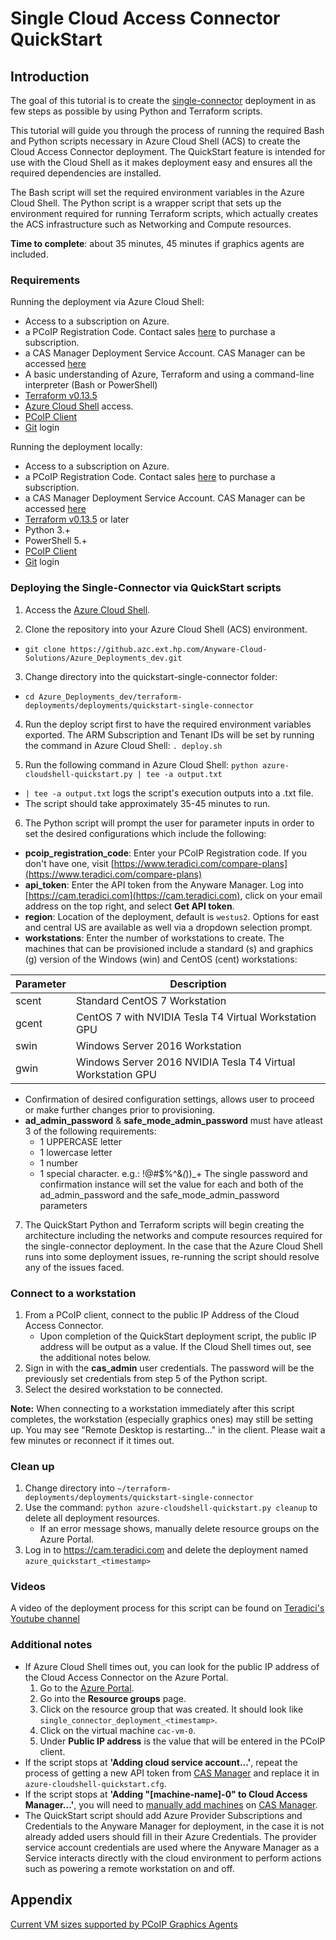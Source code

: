 # Single Cloud Access Connector QuickStart

## Introduction
The goal of this tutorial is to create the [single-connector](/terraform-deployments/docs/README-azure-single-connector.md) deployment in as few steps as possible by using Python and Terraform scripts.

This tutorial will guide you through the process of running the required Bash and Python scripts necessary in Azure Cloud Shell (ACS) to create the Cloud Access Connector deployment. The QuickStart feature is intended for use with the Cloud Shell as it makes deployment easy and ensures all the required dependencies are installed.

The Bash script will set the required environment variables in the Azure Cloud Shell. The Python script is a wrapper script that sets up the environment required for running Terraform scripts, which actually creates the ACS infrastructure such as Networking and Compute resources.

**Time to complete**: about 35 minutes, 45 minutes if graphics agents are included.


### Requirements
Running the deployment via Azure Cloud Shell:
- Access to a subscription on Azure. 
- a PCoIP Registration Code. Contact sales [here](https://www.teradici.com/compare-plans) to purchase a subscription.
- a CAS Manager Deployment Service Account. CAS Manager can be accessed [here](https://cas.teradici.com/)
- A basic understanding of Azure, Terraform and using a command-line interpreter (Bash or PowerShell)
- [Terraform v0.13.5](https://www.terraform.io/downloads.html)
- [Azure Cloud Shell](https://shell.azure.com) access.
- [PCoIP Client](https://docs.teradici.com/find/product/software-and-mobile-clients)
- [Git](https://git-scm.com/book/en/v2/Getting-Started-Installing-Git/) login

Running the deployment locally:
- Access to a subscription on Azure. 
- a PCoIP Registration Code. Contact sales [here](https://www.teradici.com/compare-plans) to purchase a subscription.
- a CAS Manager Deployment Service Account. CAS Manager can be accessed [here](https://cas.teradici.com/)
- [Terraform v0.13.5](https://www.terraform.io/downloads.html) or later
- Python 3.+
- PowerShell 5.+
- [PCoIP Client](https://docs.teradici.com/find/product/software-and-mobile-clients)
- [Git](https://git-scm.com/book/en/v2/Getting-Started-Installing-Git/) login


### Deploying the Single-Connector via QuickStart scripts

1. Access the [Azure Cloud Shell](https://portal.azure.com/#cloudshell/).

2. Clone the repository into your Azure Cloud Shell (ACS) environment.
  - ```git clone https://github.azc.ext.hp.com/Anyware-Cloud-Solutions/Azure_Deployments_dev.git```

3. Change directory into the quickstart-single-connector folder:
  - ```cd Azure_Deployments_dev/terraform-deployments/deployments/quickstart-single-connector```

4. Run the deploy script first to have the required environment variables exported. The ARM Subscription and Tenant IDs will be set by running the command in Azure Cloud Shell: ```. deploy.sh```

5. Run the following command in Azure Cloud Shell: ```python azure-cloudshell-quickstart.py | tee -a output.txt```
  -   ```| tee -a output.txt``` logs the script's execution outputs into a .txt file.
  -   The script should take approximately 35-45 minutes to run.

6. The Python script will prompt the user for parameter inputs in order to set the desired configurations which include the following:
  - **pcoip_registration_code**: Enter your PCoIP Registration code. If you don't have one, visit [https://www.teradici.com/compare-plans](https://www.teradici.com/compare-plans)
  - **api_token**: Enter the API token from the Anyware Manager. Log into [https://cam.teradici.com](https://cam.teradici.com), click on your email address on the top right, and select **Get API token**.
  - **region**: Location of the deployment, default is ```westus2```. Options for east and central US are available as well via a dropdown selection prompt.
  - **workstations**: Enter the number of workstations to create. The machines that can be provisioned include a standard (s) and graphics (g) version of the Windows (win) and CentOS (cent) workstations:

Parameter | Description
--- | ---
scent | Standard CentOS 7 Workstation
gcent | CentOS 7 with NVIDIA Tesla T4 Virtual Workstation GPU
swin | Windows Server 2016 Workstation
gwin | Windows Server 2016 NVIDIA Tesla T4 Virtual Workstation GPU
  - Confirmation of desired configuration settings, allows user to proceed or make further changes prior to provisioning.
  - **ad_admin_password** & **safe_mode_admin_password** must have atleast 3 of the following requirements:
    - 1 UPPERCASE letter
    - 1 lowercase letter
    - 1 number
    - 1 special character. e.g.: !@#$%^&*(*))_+
  The single password and confirmation instance will set the value for each and both of the ad_admin_password and the safe_mode_admin_password parameters

7. The QuickStart Python and Terraform scripts will begin creating the architecture including the networks and compute resources required for the single-connector deployment.
In the case that the Azure Cloud Shell runs into some deployment issues, re-running the script should resolve any of the issues faced.

### Connect to a workstation

1. From a PCoIP client, connect to the public IP Address of the Cloud Access Connector.
    - Upon completion of the QuickStart deployment script, the public IP address will be output as a value. If the Cloud Shell times out, see the additional notes below.
2. Sign in with the **cas_admin** user credentials. The password will be the previously set credentials from step 5 of the Python script.
3. Select the desired workstation to be connected.

**Note:** When connecting to a workstation immediately after this script completes, the workstation (especially graphics ones) may still be setting up. You may see "Remote Desktop is restarting..." in the client. Please wait a few minutes or reconnect if it times out.

### Clean up
1. Change directory into ```~/terraform-deployments/deployments/quickstart-single-connector```
2. Use the command: ```python azure-cloudshell-quickstart.py cleanup``` to delete all deployment resources.
    -   If an error message shows, manually delete resource groups on the Azure Portal.
3. Log in to https://cam.teradici.com and delete the deployment named ```azure_quickstart_<timestamp>```

### Videos
A video of the deployment process for this script can be found on [Teradici's Youtube channel](https://youtu.be/Z69JEplUhDA)

### Additional notes
- If Azure Cloud Shell times out, you can look for the public IP address of the Cloud Access Connector on the Azure Portal.
  1. Go to the [Azure Portal](http://portal.azure.com/).
  2. Go into the **Resource groups** page.
  3. Click on the resource group that was created. It should look like ```single_connector_deployment_<timestamp>```.
  4. Click on the virtual machine ```cac-vm-0```.
  5. Under **Public IP address** is the value that will be entered in the PCoIP client.
- If the script stops at **'Adding cloud service account...'**, repeat the process of getting a new API token from [CAS Manager](https://cam.teradici.com) and replace it in ```azure-cloudshell-quickstart.cfg```.
- If the script stops at **'Adding "[machine-name]-0" to Cloud Access Manager...'**, you will need to [manually add machines](/terraform-deployments/docs/README-azure-single-connector.md#7-adding-workstations-in-cas-manager) on [CAS Manager](https://cam.teradici.com).
- The QuickStart script should add Azure Provider Subscriptions and Credentials to the Anyware Manager for deployment, in the case it is not already added users should fill in their Azure Credentials. The provider service account credentials are used where the Anyware Manager as a Service interacts directly with the cloud environment to perform actions such as powering a remote workstation on and off.

## Appendix

[Current VM sizes supported by PCoIP Graphics Agents](/terraform-deployments/docs/README-azure-vm-appendix.md)
  
